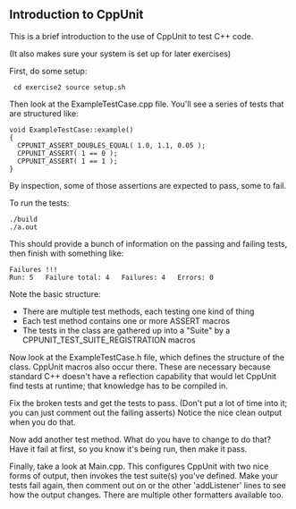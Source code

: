 ## Introduction to CppUnit

This is a brief introduction to the use of CppUnit to test C++ code.

(It also makes sure your system is set up for later exercises)

First, do some setup:

<CODE><PRE>
    cd exercise2
    source setup.sh
</PRE></CODE>

Then look at the ExampleTestCase.cpp file.  You'll see a series of tests that are structured like:

```
void ExampleTestCase::example()
{
  CPPUNIT_ASSERT_DOUBLES_EQUAL( 1.0, 1.1, 0.05 );
  CPPUNIT_ASSERT( 1 == 0 );
  CPPUNIT_ASSERT( 1 == 1 );
}
```

By inspection, some of those assertions are expected to pass, some to fail.

To run the tests:

```
./build
./a.out
```

This should provide a bunch of information on the passing and failing tests, then finish with something like:

```
Failures !!!
Run: 5   Failure total: 4   Failures: 4   Errors: 0
```

Note the basic structure:
 - There are multiple test methods, each testing one kind of thing
 - Each test method contains one or more ASSERT macros
 - The tests in the class are gathered up into a "Suite" by a CPPUNIT_TEST_SUITE_REGISTRATION macros

Now look at the ExampleTestCase.h file, which defines the structure of the class. CppUnit macros also occur there.  These are necessary because standard C++ doesn't have a reflection capability that would let CppUnit find tests at runtime; that knowledge has to be compiled in.

Fix the broken tests and get the tests to pass.  (Don't put a lot of time into it; you can just comment out the failing asserts) Notice the nice clean output when you do that.

Now add another test method.  What do you have to change to do that?  Have it fail at first, so you know it's being run, then make it pass.

Finally, take a look at Main.cpp.  This configures CppUnit with two nice forms of output, then invokes the test suite(s) you've defined. Make your tests fail again, then comment out on or the other 'addListener' lines to see how the output changes. There are multiple other formatters available too.

